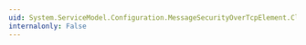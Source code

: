 ```yaml
---
uid: System.ServiceModel.Configuration.MessageSecurityOverTcpElement.ClientCredentialType
internalonly: False
---
```

